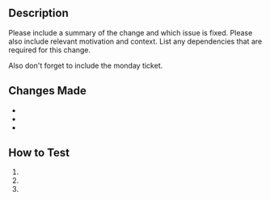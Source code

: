 ## Description

Please include a summary of the change and which issue is fixed. Please also include relevant motivation and context. List any dependencies that are required for this change.

Also don't forget to include the monday ticket.

## Changes Made

-
-
-

## How to Test

1.
2.
3.
